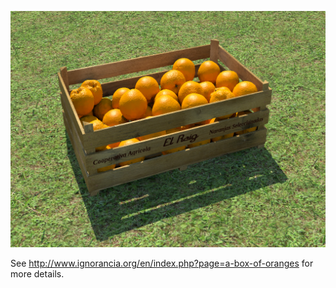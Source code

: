 ![oranges-box.png](oranges-box.png)

See http://www.ignorancia.org/en/index.php?page=a-box-of-oranges for more details.
